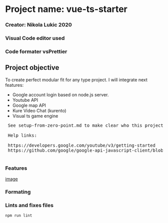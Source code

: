 
# Project name: vue-ts-starter #
### Creator: Nikola Lukic 2020 ###
### Visual Code editor used ###
### Code formater vsPrettier ###

## Project objective ##
 To create perfect modular fit for any type project.
  I will integrate next features:
  - Google account login based on node.js server.
  - Youtube API
  - Google map API
  - Kure Video Chat (kurento)
  - Visual ts game engine


<pre>
 See setup-from-zero-point.md to make clear who this project is created.

 Help links:

 https://developers.google.com/youtube/v3/getting-started
 https://github.com/google/google-api-javascript-client/blob/master/docs/samples.md#LoadinganAPIandMakingaRequest

</pre>

### Features ###

[image](https://v1.vuejs.org/images/lifecycle.png)

### Formating ###

### Lints and fixes files
```
npm run lint
```

